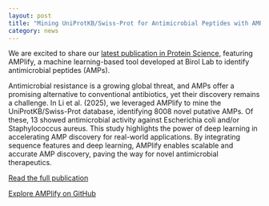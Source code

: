 ```yaml
---  
layout: post  
title: "Mining UniProtKB/Swiss-Prot for Antimicrobial Peptides with AMPlify"
category: news 
---  
```


We are excited to share our [latest publication in Protein Science](https://doi.org/10.1002/pro.70083), featuring AMPlify, a machine learning-based tool developed at Birol Lab to identify antimicrobial peptides (AMPs).

Antimicrobial resistance is a growing global threat, and AMPs offer a promising alternative to conventional antibiotics, yet their discovery remains a challenge. In Li et al. (2025), we leveraged AMPlify to mine the UniProtKB/Swiss-Prot database, identifying 8008 novel putative AMPs. Of these, 13 showed antimicrobial activity against Escherichia coli and/or Staphylococcus aureus. This study highlights the power of deep learning in accelerating AMP discovery for real-world applications. By integrating sequence features and deep learning, AMPlify enables scalable and accurate AMP discovery, paving the way for novel antimicrobial therapeutics.

[Read the full publication](https://doi.org/10.1002/pro.70083)

[Explore AMPlify on GitHub](https://github.com/bcgsc/amplify)
